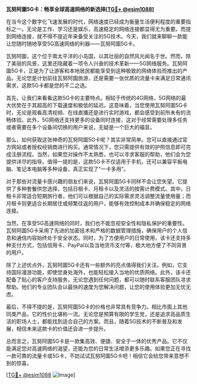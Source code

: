 **瓦努阿圖5G卡：畅享全球高速网络的新选择[[TG💪+ @esim1088](https://t.me/s/esim1088)]**

在当今这个数字化飞速发展的时代，网络速度已经成为衡量生活便利程度的重要指标之一。无论是工作、学习还是娱乐，高速稳定的网络连接都显得尤为重要。而提到网络连接，就不得不提近年来备受关注的5G技术。今天，我们就来聊聊一款能让您随时随地享受5G高速网络的利器——瓦努阿圖5G卡。

瓦努阿圖，这个位于南太平洋的小岛国，以其壮丽的自然风光闻名于世。然而，除了美丽的风景，这里还隐藏着一项令人兴奋的技术革新——5G网络服务。瓦努阿圖5G卡，正是为了让游客和本地居民都能享受到这种极致的网络体验而推出的产品。无论您是计划前往瓦努阿圖旅游，还是需要一张优质的流量卡来满足日常通讯需求，这款5G卡都是您的不二之选。

首先，让我们来看看这款5G卡的主要特点。相较于传统的4G网络，5G网络的最大优势在于其超高的下载速度和极低的延迟。这意味着，当您使用瓦努阿圖5G卡时，无论是观看高清视频、在线直播还是进行实时游戏，都会感受到前所未有的流畅体验。此外，5G网络还支持更多的设备同时连接，这对于经常需要处理多任务或者需要在多个设备间切换的用户来说，无疑是一个巨大的福音。

那么，如何获取这张神奇的瓦努阿圖5G卡呢？其实非常简单。您可以直接通过官方网站或者授权经销商进行购买。通常情况下，您只需提供有效的护照信息即可完成注册流程。当然，如果您对操作不太熟悉，也可以寻求客服的帮助，他们会为您提供详尽的指导。值得一提的是，这款5G卡不仅适用于手机，还可以兼容平板电脑、笔记本电脑等多种设备，真正实现了“一卡多用”。

对于那些对流量卡感兴趣的朋友们来说，瓦努阿圖5G卡同样不会让您失望。它提供了多种套餐供您选择，包括日租卡、月租卡以及灵活的按需计费模式。其中，日租卡非常适合短期旅行者，他们可以根据自己的实际需求灵活调整流量使用量；而月租卡则更适合长期居住或频繁往返的用户，能够有效控制成本并确保稳定的网络连接。

当然，在享受5G高速网络的同时，我们也不能忽视安全性和隐私保护的重要性。瓦努阿圖5G卡采用了先进的加密技术和严格的数据管理措施，确保用户的个人信息和通信内容始终处于安全状态。同时，为了方便用户的日常使用，该卡还支持多种支付方式，包括信用卡、PayPal以及当地货币支付等，极大地方便了不同背景的用户。

除了上述优点外，瓦努阿圖5G卡还有一些额外的亮点值得我们关注。例如，它支持国际漫游功能，即使您身处海外，也能轻松接入当地的优质网络。此外，该卡还配备了贴心的客户支持服务，无论您遇到任何问题，都可以随时联系客服团队寻求帮助。他们的专业团队会以最快的速度为您解决问题，让您的使用体验更加无忧无虑。

最后，不得不提的是，瓦努阿圖5G卡的价格也非常具有竞争力。相比市面上其他同类产品，它的性价比堪称一流。无论您是预算有限的学生党，还是追求高品质生活的职场人士，都能找到适合自己的方案。而且，随着5G技术的不断普及和发展，相信未来这款卡的价值还会进一步提升。

总而言之，瓦努阿圖5G卡是一款集高效、便捷、安全于一体的优秀产品。它不仅能满足您对高速网络的渴望，还能为您的日常生活增添更多乐趣。如果您正在寻找一款可靠的流量卡或5G卡，不妨试试瓦努阿圖5G卡吧！相信它会给您带来意想不到的惊喜。

[[TG💪+ @esim1088](https://t.me/s/esim1088) ![Image](https://i.postimg.cc/4NQfJmqS/Snipaste-2025-05-13-00-14-12.png)]